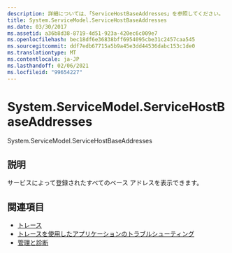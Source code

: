 ```yaml
---
description: 詳細については、「ServiceHostBaseAddresses」を参照してください。
title: System.ServiceModel.ServiceHostBaseAddresses
ms.date: 03/30/2017
ms.assetid: a36b8d38-8719-4d51-923a-420ec6c009e7
ms.openlocfilehash: bec18df6e36838bff6954095cbe31c2457caa545
ms.sourcegitcommit: ddf7edb67715a5b9a45e3dd44536dabc153c1de0
ms.translationtype: MT
ms.contentlocale: ja-JP
ms.lasthandoff: 02/06/2021
ms.locfileid: "99654227"
---
```

# <a name="systemservicemodelservicehostbaseaddresses"></a>System.ServiceModel.ServiceHostBaseAddresses

System.ServiceModel.ServiceHostBaseAddresses  
  
## <a name="description"></a>説明  

 サービスによって登録されたすべてのベース アドレスを表示できます。  
  
## <a name="see-also"></a>関連項目

- [トレース](index.md)
- [トレースを使用したアプリケーションのトラブルシューティング](using-tracing-to-troubleshoot-your-application.md)
- [管理と診断](../index.md)
